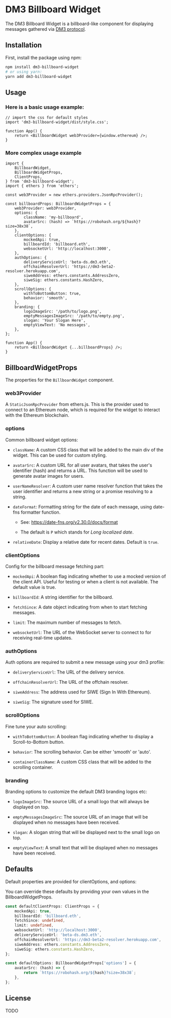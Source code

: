 # DM3 Billboard Widget

The DM3 Billboard Widget is a billboard-like component for displaying messages gathered via [DM3 protocol](https://github.com/corpus-io/dm3/tree/develop#readme).

## Installation

First, install the package using npm:

```bash
npm install dm3-billboard-widget
# or using yarn:
yarn add dm3-billboard-widget
```

## Usage

### Here is a basic usage example:

```tsx
// import the css for default styles
import 'dm3-billboard-widget/dist/style.css';

function App() {
    return <BillboardWidget web3Provider={window.ethereum} />;
}
```

### More complex usage example

```tsx
import {
    BillboardWidget,
    BillboardWidgetProps,
    ClientProps,
} from 'dm3-billboard-widget';
import { ethers } from 'ethers';

const web3Provider = new ethers.providers.JsonRpcProvider();

const billboardProps: BillboardWidgetProps = {
    web3Provider: web3Provider,
    options: {
        className: 'my-billboard',
        avatarSrc: (hash) => `https://robohash.org/${hash}?size=38x38`,
    },
    clientOptions: {
        mockedApi: true,
        billboardId: 'billboard.eth',
        websocketUrl: 'http://localhost:3000',
    },
    authOptions: {
        deliveryServiceUrl: 'beta-ds.dm3.eth',
        offchainResolverUrl: 'https://dm3-beta2-resolver.herokuapp.com',
        siweAddress: ethers.constants.AddressZero,
        siweSig: ethers.constants.HashZero,
    },
    scrollOptions: {
        withToBottomButton: true,
        behavior: 'smooth',
    },
    branding: {
        logoImageSrc: '/path/to/logo.png',
        emptyMessagesImageSrc: '/path/to/empty.png',
        slogan: 'Your Slogan Here',
        emptyViewText: 'No messages',
    },
};

function App() {
    return <BillboardWidget {...billboardProps} />;
}
```

## BillboardWidgetProps

The properties for the `BillboardWidget` component.

### web3Provider

A `StaticJsonRpcProvider` from ethers.js. This is the provider used to connect to an Ethereum node, which is required for the widget to interact with the Ethereum blockchain.

### options

Common billboard widget options:

-   `className`: A custom CSS class that will be added to the main div of the widget. This can be used for custom styling.

-   `avatarSrc`: A custom URL for all user avatars, that takes the user's identifier (hash) and returns a URL. This function will be used to generate avatar images for users.

-   `userNameResolver`: A custom user name resolver function that takes the user identifier and returns a new string or a promise resolving to a string.

-   `dateFormat`: Formatting string for the date of each message, using date-fns formatter function.

    -   See: https://date-fns.org/v2.30.0/docs/format

    -   The default is `P` which stands for _Long localized date_.

-   `relativeDate`: Display a relative date for recent dates. Default is `true`.

### clientOptions

Config for the billboard message fetching part:

-   `mockedApi`: A boolean flag indicating whether to use a mocked version of the client API. Useful for testing or when a client is not available. The default value is true.

-   `billboardId`: A string identifier for the billboard.

-   `fetchSince`: A date object indicating from when to start fetching messages.

-   `limit`: The maximum number of messages to fetch.

-   `websocketUrl`: The URL of the WebSocket server to connect to for receiving real-time updates.

### authOptions

Auth options are required to submit a new message using your dm3 profile:

-   `deliveryServiceUrl`: The URL of the delivery service.

-   `offchainResolverUrl`: The URL of the offchain resolver.

-   `siweAddress`: The address used for SIWE (Sign In With Ethereum).

-   `siweSig`: The signature used for SIWE.

### scrollOptions

Fine tune your auto scrolling:

-   `withToBottomButton`: A boolean flag indicating whether to display a Scroll-to-Bottom button.

-   `behavior`: The scrolling behavior. Can be either 'smooth' or 'auto'.

-   `containerClassName`: A custom CSS class that will be added to the scrolling container.

### branding

Branding options to customize the default DM3 branding logos etc:

-   `logoImageSrc`: The source URL of a small logo that will always be displayed on top.

-   `emptyMessagesImageSrc`: The source URL of an image that will be displayed when no messages have been received.

-   `slogan`: A slogan string that will be displayed next to the small logo on top.

-   `emptyViewText`: A small text that will be displayed when no messages have been received.

## Defaults

Default properties are provided for clientOptions, and options:

You can override these defaults by providing your own values in the BillboardWidgetProps.

```ts
const defaultClientProps: ClientProps = {
    mockedApi: true,
    billboardId: 'billboard.eth',
    fetchSince: undefined,
    limit: undefined,
    websocketUrl: 'http://localhost:3000',
    deliveryServiceUrl: 'beta-ds.dm3.eth',
    offchainResolverUrl: 'https://dm3-beta2-resolver.herokuapp.com',
    siweAddress: ethers.constants.AddressZero,
    siweSig: ethers.constants.HashZero,
};

const defaultOptions: BillboardWidgetProps['options'] = {
    avatarSrc: (hash) => {
        return `https://robohash.org/${hash}?size=38x38`;
    },
};
```

## License

TODO

